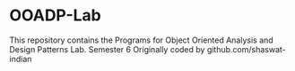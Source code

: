 # OOADP-Lab
This repository contains the Programs for Object Oriented Analysis and Design Patterns Lab.
Semester 6
Originally coded by github.com/shaswat-indian
